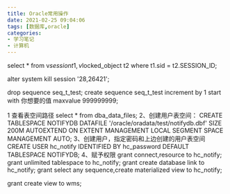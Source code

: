 ```yaml
---
title: Oracle常用操作
date: 2021-02-25 09:04:06
tags: [数据库,oracle]
categories:
- 学习笔记
- 计算机
---
```




select * from v$session t1, v$locked_object t2 where t1.sid = t2.SESSION_ID; 

alter system kill session '28,26421'; 



drop sequence seq_t_test;
create sequence seq_t_test increment by 1 start with 你想要的值 maxvalue 999999999;





1 查看表空间路径
select * from dba_data_files;
2、创建用户表空间：
CREATE TABLESPACE NOTIFYDB DATAFILE '/oracle/oradata/test/notifydb.dbf' SIZE 200M AUTOEXTEND ON EXTENT MANAGEMENT LOCAL SEGMENT SPACE MANAGEMENT AUTO;
3、创建用户，指定密码和上边创建的用户表空间
CREATE USER hc_notify IDENTIFIED BY hc_password DEFAULT TABLESPACE NOTIFYDB;
4、赋予权限
grant connect,resource to hc_notify;
grant unlimited tablespace to hc_notify;
grant create database link to hc_notify;
grant select any sequence,create materialized view to hc_notify;

grant create view to wms;